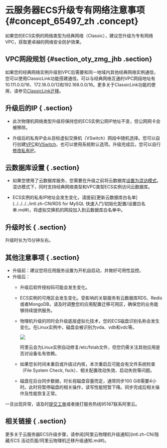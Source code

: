 # 云服务器ECS升级专有网络注意事项 {#concept_65497_zh .concept}

如果您的ECS实例的网络类型为经典网络（Classic），建议您升级为专有网络VPC，获取更卓越的网络安全防护效果。

## VPC网段规划 {#section_oty_zmg_jhb .section}

如果您的经典网络实例升级到VPC后需要和同一地域内其他经典网络实例通信，您可以使用ClassicLink功能搭建通信。可以与经典网络互通的VPC网段地址有10.111.0.0/16、172.16.0.0/12和192.168.0.0/16。更多关于ClassicLink功能的使用，请参见[ClassicLink迁移](../../../../intl.zh-CN/用户指南/网络连接/ClassicLink/ClassicLink概述.md#)。

## 升级后的IP { .section}

-   此次物理机网络类型升级将保持您的ECS实例公网IP地址不变，但公网网卡会被移除。

-   升级后的私有IP会从目标虚拟交换机（VSwitch）网段中随机选择。您可以自行创建[VPC](../../../../intl.zh-CN/用户指南/专有网络和子网/管理专有网络.md#)和[VSwitch](../../../../intl.zh-CN/用户指南/专有网络和子网/管理交换机.md#)，也可以使用系统默认选项。升级完成后，您可以自行[修改私有IP](../../../../intl.zh-CN/网络/修改IPv4地址/修改私有IP地址.md#)。


## 云数据库设置 { .section}

-   如果您使用了云数据库服务，您需要在升级之前将云数据库[设置为混访模式](../../../../intl.zh-CN/最佳实践/经典网络迁移到VPC/云数据库混访/云数据库混访概述.md#)。混访模式下，同时支持经典网络类型和VPC类型ECS实例访问云数据库。

-   ECS实例的私有IP地址会发生变化，请提前[更新云数据库白名单](../../../../intl.zh-CN/RDS for MySQL 快速入门/初始化配置/设置白名单.md#)，将虚拟交换机的网段加入到云数据库白名单中。


## 升级时长 { .section}

升级时长为15分钟左右。

## 其他注意事项 { .section}

-   升级前：建议您将应用服务设置为开机自启动，并做好可用性监控。
-   升级后：
    -   升级后软件授权码可能会发生变化。
    -   ECS实例的可用区会发生变化。受影响的关联服务有云数据库RDS、Redis或者MongoDB，请及时调整您的应用配置迁移可用区，确保您的业务能够持续提供服务。
    -   物理机升级的同时会升级底层虚拟化技术，您的ECS磁盘识别名称会发生变化。在Linux实例中，磁盘会被识别为vda、vdb和vdc等。

        ![](http://static-aliyun-doc.oss-cn-hangzhou.aliyuncs.com/assets/img/10947/155861069243662_zh-CN.png)

        阿里云会为Linux实例自动修复/etc/fstab文件，但您仍需关注其他应用是否对设备名有依赖。

    -   如果您长时间未重启或升级过内核，本次重启后可能会有文件系统检查（File System Check, fsck）、相关配置改动失效、启动失败等问题。
    -   磁盘在后台同步数据，时长视磁盘容量而定，通常同步100 GiB需要4小时。此时将暂停磁盘的相关操作，读写性能短暂下降。同步完成后相关操作及性能恢复正常。

一旦出现异常，请及时[提交工单](https://workorder-intl.console.aliyun.com/#/ticket/createIndex)或者拨打服务热线95187联系阿里云。

## 相关链接 { .section}

更多关于云服务器ECS升级步骤，请参阅[阿里云物理机升级通知](intl.zh-CN/隐藏/ECS 活动页面/阿里云物理机迁移升级通知.md#)。


